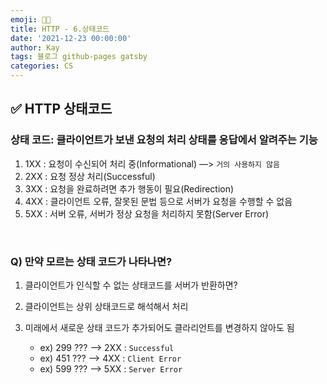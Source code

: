 ```yaml
---
emoji: 👨‍💻
title: HTTP - 6.상태코드
date: '2021-12-23 00:00:00'
author: Kay
tags: 블로그 github-pages gatsby
categories: CS
---
```


## ✅ HTTP 상태코드

### 상태 코드: 클라이언트가 보낸 요청의 처리 상태를 응답에서 알려주는 기능

1. 1XX : 요청이 수신되어 처리 중(Informational) —> `거의 사용하지 않음`
2. 2XX : 요청 정상 처리(Successful)
3. 3XX : 요청을 완료하려면 추가 행동이 필요(Redirection)
4. 4XX : 클라이언트 오류, 잘못된 문법 등으로 서버가 요청을 수행할 수 없음
5. 5XX : 서버 오류, 서버가 정상 요청을 처리하지 못함(Server Error)

<br>

### Q) 만약 모르는 상태 코드가 나타나면?

1. 클라이언트가 인식할 수 없는 상태코드를 서버가 반환하면?
2. 클라이언트는 상위 상태코드로 해석해서 처리
3. 미래에서 새로운 상태 코드가 추가되어도 클라리언트를 변경하지 않아도 됨

   - ex) 299 ??? —> 2XX : `Successful`
   - ex) 451 ??? —> 4XX : `Client Error`
   - ex) 599 ??? —> 5XX : `Server Error`

```toc

```
